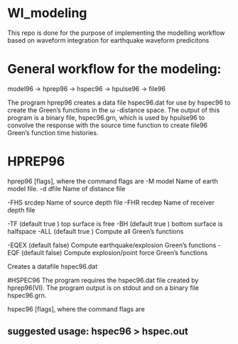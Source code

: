 # WI_modeling
This repo is done for the purpose of implementing the modelling workflow based on waveform integration for earthquake waveform predicitons
# General workflow for the modeling:
model96 -> hprep96 -> hspec96 -> hpulse96 -> file96

The program hprep96 creates a data file hspec96.dat
for use by hspec96 to create the Green’s functions in the
ω -distance space. The output of this program is a binary
file, hspec96.grn, which is used by hpulse96 to convolve
the response with the source time function to create file96
Green’s function time histories.


# HPREP96
hprep96 [flags], where the command flags are
-M model 	Name of earth model file.
-d dfile	Name of distance file

-FHS srcdep  Name of source depth file
-FHR recdep  Name of receiver depth file

-TF (default true ) top surface is free
-BH (default true ) bottom surface is halfspace
-ALL (default true ) Compute all Green’s functions

-EQEX (default false) Compute earthquake/explosion Green’s functions
-EQF (default false) Compute explosion/point force Green’s functions

Creates a datafile hspec96.dat

#HSPEC96
The program requires the hspec96.dat file created by hprep96(VI). The program output is on stdout and on a binary file hspec96.grn.

hspec96 [flags], where the command flags are
## suggested usage: hspec96 > hspec.out
